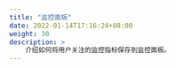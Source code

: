 ```yaml
---
title: "监控面板"
date: 2022-01-14T17:16:24+08:00
weight: 30
description: >
    介绍如何将用户关注的监控指标保存到监控面板。
---
```


